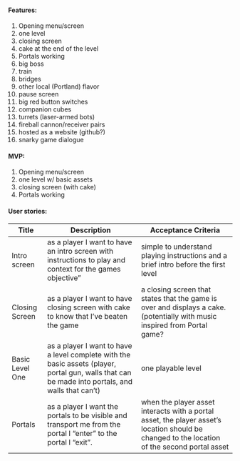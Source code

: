 #### Features: 
1. Opening menu/screen
2. one level
3. closing screen 
4. cake at the end of the level 
5. Portals working
6. big boss
7. train
8. bridges
9. other local (Portland) flavor
10. pause screen
11. big red button switches
12. companion cubes
13. turrets (laser-armed bots)
14. fireball cannon/receiver pairs
15. hosted as a website (github?)
16. snarky game dialogue

#### MVP:
1. Opening menu/screen
2. one level w/ basic assets
3. closing screen (with cake)
4. Portals working

#### User stories:

| Title | Description |  Acceptance Criteria |
| --- | ---- | ---------- |
| Intro screen | as a player I want to have an intro screen with instructions to play and context for the games objective” | simple to understand playing instructions and a brief intro before the first level |
| Closing Screen | as a player I want to have closing screen with cake to know that I’ve beaten the game | a closing screen that states that the game is over and displays a cake. (potentially with music inspired from Portal game? |
| Basic Level One | as a player I want to have a level complete with the basic assets (player, portal gun, walls that can be made into portals, and walls that can’t) | one playable level |
| Portals | as a player I want the portals to be visible and transport me from the portal I “enter” to the portal I “exit”. | when the player asset interacts with a portal asset, the player asset’s location should be changed to the location of the second portal asset |
 
